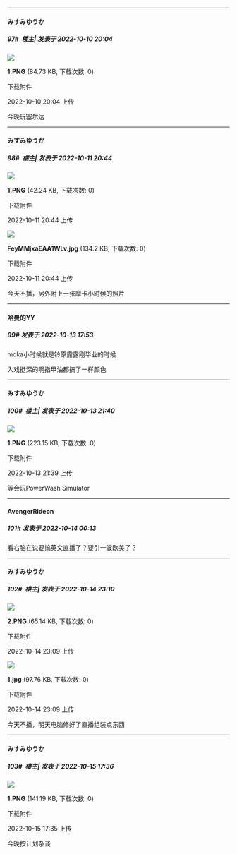 

*****

####  みすみゆうか  
##### 97#         楼主| 发表于 2022-10-10 20:04

<img src="https://img.saraba1st.com/forum/202210/10/200410z1h3m76dgda63il7.png" referrerpolicy="no-referrer">

<strong>1.PNG</strong> (84.73 KB, 下载次数: 0)

下载附件

2022-10-10 20:04 上传

今晚玩塞尔达



*****

####  みすみゆうか  
##### 98#         楼主| 发表于 2022-10-11 20:44

<img src="https://img.saraba1st.com/forum/202210/11/204426y5w5k4qhll1uh549.png" referrerpolicy="no-referrer">

<strong>1.PNG</strong> (42.24 KB, 下载次数: 0)

下载附件

2022-10-11 20:44 上传

<img src="https://img.saraba1st.com/forum/202210/11/204432p09n9n700vm0nmtl.jpg" referrerpolicy="no-referrer">

<strong>FeyMMjxaEAA1WLv.jpg</strong> (134.2 KB, 下载次数: 0)

下载附件

2022-10-11 20:44 上传

今天不播，另外附上一张摩卡小时候的照片



*****

####  哈曼的YY  
##### 99#       发表于 2022-10-13 17:53

moka小时候就是铃原露露刚毕业的时候

入戏挺深的啊指甲油都搞了一样颜色



*****

####  みすみゆうか  
##### 100#         楼主| 发表于 2022-10-13 21:40

<img src="https://img.saraba1st.com/forum/202210/13/213948oas3oyyb6noshz05.png" referrerpolicy="no-referrer">

<strong>1.PNG</strong> (223.15 KB, 下载次数: 0)

下载附件

2022-10-13 21:39 上传

等会玩PowerWash Simulator



*****

####  AvengerRideon  
##### 101#       发表于 2022-10-14 00:13

看右脑在说要搞英文直播了？要引一波欧美了？



*****

####  みすみゆうか  
##### 102#         楼主| 发表于 2022-10-14 23:10

<img src="https://img.saraba1st.com/forum/202210/14/230951ahf65mcqf2n6qxh6.png" referrerpolicy="no-referrer">

<strong>2.PNG</strong> (65.14 KB, 下载次数: 0)

下载附件

2022-10-14 23:09 上传

<img src="https://img.saraba1st.com/forum/202210/14/230956ehcj55853haa6a2z.jpg" referrerpolicy="no-referrer">

<strong>1.jpg</strong> (97.76 KB, 下载次数: 0)

下载附件

2022-10-14 23:09 上传

今天不播，明天电脑修好了直播组装点东西



*****

####  みすみゆうか  
##### 103#         楼主| 发表于 2022-10-15 17:36

<img src="https://img.saraba1st.com/forum/202210/15/173559j3t80ltko8thj3tj.png" referrerpolicy="no-referrer">

<strong>1.PNG</strong> (141.19 KB, 下载次数: 0)

下载附件

2022-10-15 17:35 上传

今晚按计划杂谈

